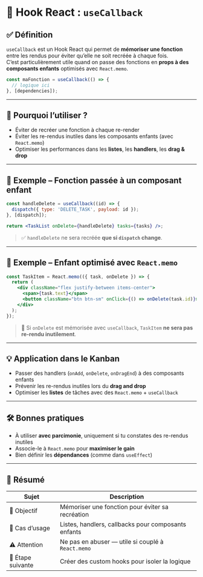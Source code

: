 # 🔁 Hook React : `useCallback`

## ✅ Définition

`useCallback` est un Hook React qui permet de **mémoriser une fonction** entre les rendus pour éviter qu’elle ne soit recréée à chaque fois.  
C’est particulièrement utile quand on passe des fonctions en **props à des composants enfants** optimisés avec `React.memo`.

```js
const maFonction = useCallback(() => {
  // logique ici
}, [dependencies]);
```

---

## 🧠 Pourquoi l’utiliser ?

- Éviter de recréer une fonction à chaque re-render
- Éviter les re-rendus inutiles dans les composants enfants (avec `React.memo`)
- Optimiser les performances dans les **listes**, les **handlers**, les **drag & drop**

---

## 🧪 Exemple – Fonction passée à un composant enfant

```jsx
const handleDelete = useCallback((id) => {
  dispatch({ type: 'DELETE_TASK', payload: id });
}, [dispatch]);

return <TaskList onDelete={handleDelete} tasks={tasks} />;
```

> ✅ `handleDelete` ne sera recréée **que si `dispatch` change**.

---

## 🧩 Exemple – Enfant optimisé avec `React.memo`

```jsx
const TaskItem = React.memo(({ task, onDelete }) => {
  return (
    <div className="flex justify-between items-center">
      <span>{task.text}</span>
      <button className="btn btn-sm" onClick={() => onDelete(task.id)}>Supprimer</button>
    </div>
  );
});
```

> 🧠 Si `onDelete` est mémorisée avec `useCallback`, `TaskItem` **ne sera pas re-rendu inutilement**.

---

## 💡 Application dans le Kanban

- Passer des handlers (`onAdd`, `onDelete`, `onDragEnd`) à des composants enfants
- Prévenir les re-rendus inutiles lors du **drag and drop**
- Optimiser les **listes** de tâches avec des `React.memo` + `useCallback`

---

## 🛠️ Bonnes pratiques

- À utiliser **avec parcimonie**, uniquement si tu constates des re-rendus inutiles
- Associe-le à `React.memo` pour **maximiser le gain**
- Bien définir les **dépendances** (comme dans `useEffect`)

---

## 📌 Résumé

| Sujet             | Description                                         |
| ----------------- | --------------------------------------------------- |
| 🎯 Objectif       | Mémoriser une fonction pour éviter sa recréation    |
| 🔧 Cas d’usage    | Listes, handlers, callbacks pour composants enfants |
| ⚠️ Attention      | Ne pas en abuser — utile si couplé à `React.memo`   |
| 🧭 Étape suivante | Créer des custom hooks pour isoler la logique       |

